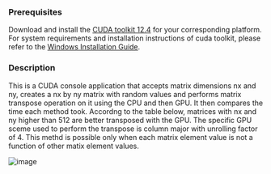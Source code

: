 ### Prerequisites
Download and install the [CUDA toolkit 12.4](https://developer.nvidia.com/cuda-12-4-0-download-archive)
for your corresponding platform. For system requirements and installation instructions of cuda toolkit, please refer to the [Windows Installation Guide](http://docs.nvidia.com/cuda/cuda-installation-guide-microsoft-windows/index.html).

### Description
This is a CUDA console application that accepts matrix dimensions nx and ny, creates a nx by ny matrix with random values and performs matrix transpose operation on it using the CPU and then GPU. It then compares the time each method took. Accordng to the table below, matrices with nx and ny higher than 512 are better transposed with the GPU. The specific GPU sceme used to perform the transpose is column major with unrolling factor of 4. 
This methd is possible only when each matrix element value is not a function of other matix element values.

![image](https://github.com/user-attachments/assets/9261309c-000e-408f-bb17-a1ed0a90588e)





